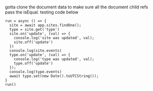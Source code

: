 gotta clone the document data to make sure all the document child refs
pass the isEqual. testing code below
```
run = async () => {
  site = await app.sites.findOne();
  type = site.get('type')
  site.on('update', (val) => {
    console.log('site was updated', val);
    site.off('update')
  })
  console.log(site.events)
  type.on('update', (val) => {
    console.log('type was updated', val);
    type.off('update')
  });
  console.log(type.events)
  await type.set(new Date().toUTCString());
}
run()
```
